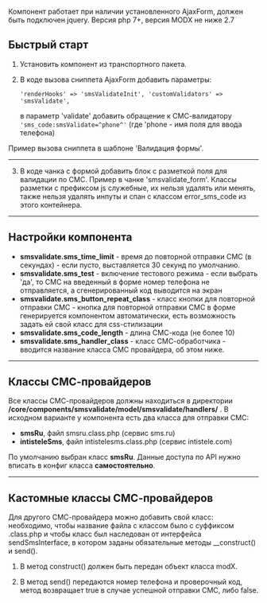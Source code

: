 Компонент работает при наличии установленного AjaxForm, должен быть подключен jquery. Версия php 7+, версия MODX не ниже 2.7


## Быстрый старт

1. Установить компонент из транспортного пакета.

2. В коде вызова сниппета AjaxForm добавить параметры:
	
   <code>'renderHooks' => 'smsValidateInit',
   'customValidators' => 'smsValidate',</code>

	в параметр 'validate' добавить обращение к СМС-валидатору 
  <code>'sms_code:smsValidate=^phone^'</code> (где 'phone - имя поля для ввода телефона)

  Пример вызова сниппета в шаблоне 'Валидация формы'.

--------------------

3. В коде чанка с формой добавить блок с разметкой поля для валидации по СМС. Пример в чанке 'smsvalidate_form'. Классы разметки с префиксом js служебные, их нельзя удалять или менять, также нельзя удалять инпуты и спан с классом error_sms_code из этого контейнера.

--------------------

## Настройки компонента

  - **smsvalidate.sms_time_limit** - время до повторной отправки СМС (в секундах) - если пусто, выставляется 30 секунд по умолчанию.
  - **smsvalidate.sms_test** - включение тестового режима - если выбрать 'да', то СМС на введенный в форме номер телефона не отправляется, а сгенерированный код выводится на экран
  - **smsvalidate.sms_button_repeat_class** - класс кнопки для повторной отправки СМС - кнопка для повторной отправки СМС в форме генерируется компонентом автоматически, есть возможность задать ей свой класс для css-стилизации
  - **smsvalidate.sms_code_length** - длина СМС-кода (не более 10)
  - **smsvalidate.sms_handler_class** - класс СМС-обработчика - вводится название класса СМС провайдера, об этом ниже.

--------------------
## Классы СМС-провайдеров


Все классы СМС-провайдеров должны находиться в директории **/core/components/smsvalidate/model/smsvalidate/handlers/** . В исходном варианте у компонента есть два класса для отправки СМС: 

  - **smsRu**, файл smsru.class.php (сервис sms.ru) 
  - **intisteleSms**, файл intistelesms.class.php (сервис intistele.com)

По умолчанию выбран класс **smsRu**. Данные доступа по API нужно вписать в конфиг класса **самостоятельно**.

--------------------
## Кастомные классы СМС-провайдеров


Для другого СМС-провайдера можно добавить свой класс: необходимо, чтобы название файла с классом было с суффиксом .class.php и чтобы класс был наследован от интерфейса sendSmsInterface, в котором заданы обязательные методы __construct() и send(). 

             
1. В метод construct() должен быть передан объект класса modX.

2. В метод send() передаются номер телефона и проверочный код, метод возвращает true в случае успешной отправки СМС, либо false.
